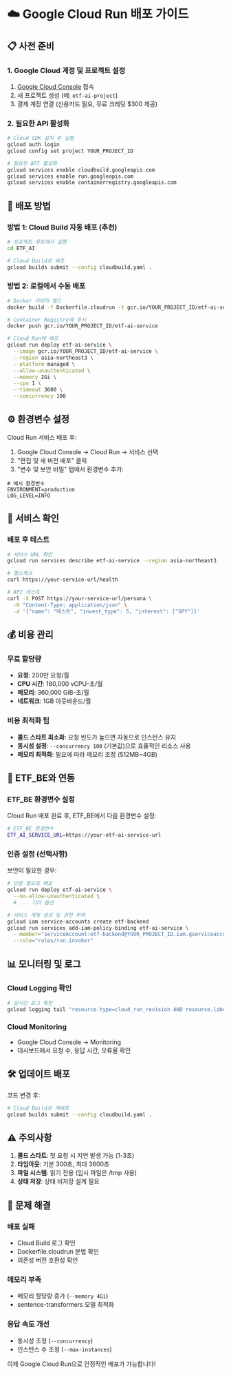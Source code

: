 # ☁️ Google Cloud Run 배포 가이드

## 📋 사전 준비

### 1. Google Cloud 계정 및 프로젝트 설정

1. [Google Cloud Console](https://console.cloud.google.com/) 접속
2. 새 프로젝트 생성 (예: `etf-ai-project`)
3. 결제 계정 연결 (신용카드 필요, 무료 크레딧 $300 제공)

### 2. 필요한 API 활성화

```bash
# Cloud SDK 설치 후 실행
gcloud auth login
gcloud config set project YOUR_PROJECT_ID

# 필요한 API 활성화
gcloud services enable cloudbuild.googleapis.com
gcloud services enable run.googleapis.com
gcloud services enable containerregistry.googleapis.com
```

## 🚀 배포 방법

### 방법 1: Cloud Build 자동 배포 (추천)

```bash
# 프로젝트 루트에서 실행
cd ETF_AI

# Cloud Build로 배포
gcloud builds submit --config cloudbuild.yaml .
```

### 방법 2: 로컬에서 수동 배포

```bash
# Docker 이미지 빌드
docker build -f Dockerfile.cloudrun -t gcr.io/YOUR_PROJECT_ID/etf-ai-service .

# Container Registry에 푸시
docker push gcr.io/YOUR_PROJECT_ID/etf-ai-service

# Cloud Run에 배포
gcloud run deploy etf-ai-service \
  --image gcr.io/YOUR_PROJECT_ID/etf-ai-service \
  --region asia-northeast3 \
  --platform managed \
  --allow-unauthenticated \
  --memory 2Gi \
  --cpu 1 \
  --timeout 3600 \
  --concurrency 100
```

## ⚙️ 환경변수 설정

Cloud Run 서비스 배포 후:

1. Google Cloud Console → Cloud Run → 서비스 선택
2. "편집 및 새 버전 배포" 클릭
3. "변수 및 보안 비밀" 탭에서 환경변수 추가:

```
# 예시 환경변수
ENVIRONMENT=production
LOG_LEVEL=INFO
```

## 🔧 서비스 확인

### 배포 후 테스트

```bash
# 서비스 URL 확인
gcloud run services describe etf-ai-service --region asia-northeast3

# 헬스체크
curl https://your-service-url/health

# API 테스트
curl -X POST https://your-service-url/persona \
  -H "Content-Type: application/json" \
  -d '{"name": "테스트", "invest_type": 5, "interest": ["SPY"]}'
```

## 💰 비용 관리

### 무료 할당량
- **요청**: 200만 요청/월
- **CPU 시간**: 180,000 vCPU-초/월
- **메모리**: 360,000 GiB-초/월
- **네트워크**: 1GB 아웃바운드/월

### 비용 최적화 팁
- **콜드 스타트 최소화**: 요청 빈도가 높으면 자동으로 인스턴스 유지
- **동시성 설정**: `--concurrency 100` (기본값)으로 효율적인 리소스 사용
- **메모리 최적화**: 필요에 따라 메모리 조정 (512MB~4GB)

## 🔄 ETF_BE와 연동

### ETF_BE 환경변수 설정

Cloud Run 배포 완료 후, ETF_BE에서 다음 환경변수 설정:

```bash
# ETF_BE 환경변수
ETF_AI_SERVICE_URL=https://your-etf-ai-service-url
```

### 인증 설정 (선택사항)

보안이 필요한 경우:

```bash
# 인증 필요로 배포
gcloud run deploy etf-ai-service \
  --no-allow-unauthenticated \
  # ... 기타 옵션

# 서비스 계정 생성 및 권한 부여
gcloud iam service-accounts create etf-backend
gcloud run services add-iam-policy-binding etf-ai-service \
  --member="serviceAccount:etf-backend@YOUR_PROJECT_ID.iam.gserviceaccount.com" \
  --role="roles/run.invoker"
```

## 📊 모니터링 및 로그

### Cloud Logging 확인

```bash
# 실시간 로그 확인
gcloud logging tail "resource.type=cloud_run_revision AND resource.labels.service_name=etf-ai-service"
```

### Cloud Monitoring

- Google Cloud Console → Monitoring
- 대시보드에서 요청 수, 응답 시간, 오류율 확인

## 🛠️ 업데이트 배포

코드 변경 후:

```bash
# Cloud Build로 재배포
gcloud builds submit --config cloudbuild.yaml .
```

## ⚠️ 주의사항

1. **콜드 스타트**: 첫 요청 시 지연 발생 가능 (1-3초)
2. **타임아웃**: 기본 300초, 최대 3600초
3. **파일 시스템**: 읽기 전용 (임시 파일은 /tmp 사용)
4. **상태 저장**: 상태 비저장 설계 필요

## 🔧 문제 해결

### 배포 실패
- Cloud Build 로그 확인
- Dockerfile.cloudrun 문법 확인
- 의존성 버전 호환성 확인

### 메모리 부족
- 메모리 할당량 증가 (`--memory 4Gi`)
- sentence-transformers 모델 최적화

### 응답 속도 개선
- 동시성 조정 (`--concurrency`)
- 인스턴스 수 조정 (`--max-instances`)

이제 Google Cloud Run으로 안정적인 배포가 가능합니다! 